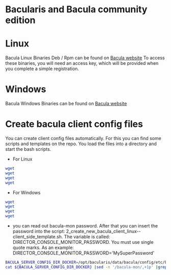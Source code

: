 # Bacularis and Bacula community edition

# Linux
Bacula Linux Binaries Deb / Rpm can be found on [Bacula website](https://www.bacula.org/bacula-binary-package-download/)
To access these binaries, you will need an access key, which will be provided when you complete a simple registration.

# Windows
Bacula Windows Binaries can be found on [Bacula website](https://www.bacula.org/binary-download-center/)

# Create bacula client config files
You can create client config files automatically. For this you can find some scripts and templates on the repo. You load the files into a directory and start the bash scripts.

- For Linux
```bash
wget 
wget
wget
wget
```
- For Windows
```bash
wget
wget
wget
wget
```
- you can read out bacula-mon password. After that you can insert the password into the script: 2_create_new_bacula_client_linux--client_side_template.sh. The variable is called: DIRECTOR_CONSOLE_MONITOR_PASSWORD. You must use single quote marks. As an example: DIRECTOR_CONSOLE_MONITOR_PASSWORD='MySuperPassword'
```bash
BACULA_SERVER_CONFIG_DIR_DOCKER=/opt/bacularis/data/bacula/config/etc/bacula/bacula-dir.conf
cat ${BACULA_SERVER_CONFIG_DIR_DOCKER} |sed -n '/bacula-mon/,+1p' |grep Password |cut -f 2 -d '"'
```

